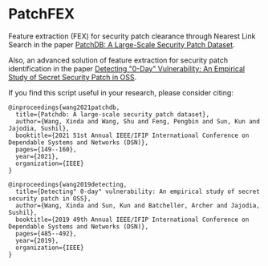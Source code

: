 # PatchFEX

Feature extraction (FEX) for security patch clearance through Nearest Link Search in the paper [PatchDB: A Large-Scale Security Patch Dataset](https://csis.gmu.edu/ksun/publications/dsn21_PatchDB.pdf).

Also, an advanced solution of feature extraction for security patch identification in the paper [Detecting "0-Day" Vulnerability: An Empirical Study of Secret Security Patch in OSS](https://csis.gmu.edu/ksun/publications/secretpatch-dsn19.pdf).

If you find this script useful in your research, please consider citing:

```
@inproceedings{wang2021patchdb,
  title={Patchdb: A large-scale security patch dataset},
  author={Wang, Xinda and Wang, Shu and Feng, Pengbin and Sun, Kun and Jajodia, Sushil},
  booktitle={2021 51st Annual IEEE/IFIP International Conference on Dependable Systems and Networks (DSN)},
  pages={149--160},
  year={2021},
  organization={IEEE}
}

@inproceedings{wang2019detecting,
  title={Detecting" 0-day" vulnerability: An empirical study of secret security patch in OSS},
  author={Wang, Xinda and Sun, Kun and Batcheller, Archer and Jajodia, Sushil},
  booktitle={2019 49th Annual IEEE/IFIP International Conference on Dependable Systems and Networks (DSN)},
  pages={485--492},
  year={2019},
  organization={IEEE}
}
```


